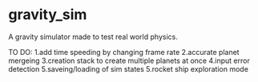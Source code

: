 # gravity_sim
A gravity simulator made to test real world physics.

TO DO:
1.add time speeding by changing frame rate
2.accurate planet mergeing
3.creation stack to create multiple planets at once
4.input error detection
5.saveing/loading of sim states
5.rocket ship exploration mode
